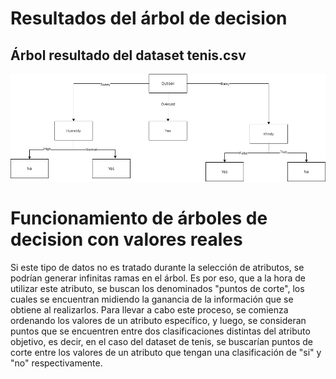 # Resultados del árbol de decision

## Árbol resultado del dataset tenis.csv
![img](code/id3/resulting_tree.png)


# Funcionamiento de árboles de decision con valores reales
Si este tipo de datos no es tratado durante la selección de atributos, se podrían generar infinitas ramas en el árbol. 
Es por eso, que a la hora de utilizar este atributo, se buscan los denominados "puntos de corte", los cuales se encuentran
midiendo la ganancia de la información que se obtiene al realizarlos. Para llevar a cabo este proceso, se comienza ordenando
los valores de un atributo específico, y luego, se consideran puntos que se encuentren entre dos clasificaciones distintas
del atributo objetivo, es decir, en el caso del dataset de tenis, se buscarían puntos de corte entre los valores de un atributo
que tengan una clasificación de "si" y "no" respectivamente.
